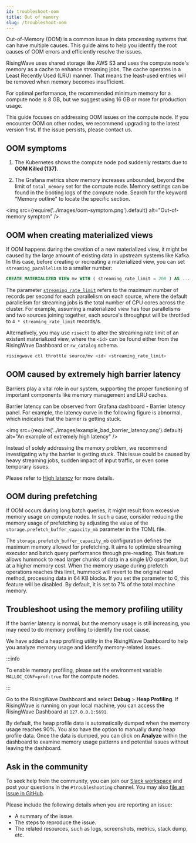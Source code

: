 ```yaml
---
id: troubleshoot-oom
title: Out of memory
slug: /troubleshoot-oom
---
```


Out-of-Memory (OOM) is a common issue in data processing systems that can have multiple causes. This guide aims to help you identify the root causes of OOM errors and efficiently resolve the issues.

RisingWave uses shared storage like AWS S3 and uses the compute node's memory as a cache to enhance streaming jobs. The cache operates in a Least Recently Used (LRU) manner. That means the least-used entries will be removed when memory becomes insufficient.

For optimal performance, the recommended minimum memory for a compute node is 8 GB, but we suggest using 16 GB or more for production usage.

This guide focuses on addressing OOM issues on the compute node. If you encounter OOM on other nodes, we recommend upgrading to the latest version first. If the issue persists, please contact us.

## OOM symptoms

1. The Kubernetes shows the compute node pod suddenly restarts due to **OOM Killed (137)**.

2. The Grafana metrics show memory increases unbounded, beyond the limit of `total_memory` set for the compute node. Memory settings can be found in the booting logs of the compute node. Search for the keyword “Memory outline" to locate the specific section.

<img
  src={require('../images/oom-symptom.png').default}
  alt="Out-of-memory symptom"
/>

## OOM when creating materialized views

If OOM happens during the creation of a new materialized view, it might be caused by the large amount of existing data in upstream systems like Kafka. In this case, before creating or recreating a materialized view, you can set `streaming_parallelism` to a smaller number:

```sql
CREATE MATERIALIZED VIEW mv WITH ( streaming_rate_limit = 200 ) AS ...
```

The parameter [`streaming_rate_limit`](/manage/view-configure-runtime-parameters.md#how-to-view-runtime-parameters) refers to the maximum number of records per second for each parallelism on each source, where the default parallelism for streaming jobs is the total number of CPU cores across the cluster. For example, assuming a materialized view has four parallelisms and two sources joining together, each source's throughput will be throttled to `4 * streaming_rate_limit` records/s.

Alternatively, you may use `risectl` to alter the streaming rate limit of an existent materialized view, where the `<id>` can be found either from the RisingWave Dashboard or `rw_catalog` schema.

```sh
risingwave ctl throttle source/mv <id> <streaming_rate_limit>
```

## OOM caused by extremely high barrier latency

Barriers play a vital role in our system, supporting the proper functioning of important components like memory management and LRU caches.

Barrier latency can be observed from Grafana dashboard - Barrier latency panel. For example, the latency curve in the following figure is abnormal, which indicates that the barrier is getting stuck.

<img
  src={require('../images/example_bad_barrier_latency.png').default}
  alt="An example of extremely high latency"
/>

Instead of solely addressing the memory problem, we recommend investigating why the barrier is getting stuck. This issue could be caused by heavy streaming jobs, sudden impact of input traffic, or even some temporary issues.

Please refer to [High latency](/troubleshoot/troubleshoot-high-latency.md) for more details.

## OOM during prefetching

If OOM occurs during long batch queries, it might result from excessive memory usage on compute nodes. In such a case, consider reducing the memory usage of prefetching by adjusting the value of the `storage.prefetch_buffer_capacity_mb` parameter in the TOML file.

The `storage.prefetch_buffer_capacity_mb` configuration defines the maximum memory allowed for prefetching. It aims to optimize streaming executor and batch query performance through pre-reading. This feature allows hummock to read larger chunks of data in a single I/O operation, but at a higher memory cost. When the memory usage during prefetch operations reaches this limit, hummock will revert to the original read method, processing data in 64 KB blocks. If you set the parameter to 0, this feature will be disabled. By default, it is set to 7% of the total machine memory.

## Troubleshoot using the memory profiling utility

If the barrier latency is normal, but the memory usage is still increasing, you may need to do memory profiling to identify the root cause.

We have added a heap profiling utility in the RisingWave Dashboard to help you analyze memory usage and identify memory-related issues.

:::info

To enable memory profiling, please set the environment variable `MALLOC_CONF=prof:true` for the compute nodes.

:::

Go to the RisingWave Dashboard and select **Debug** > **Heap Profiling**. If RisingWave is running on your local machine, you can access the RisingWave Dashboard at `127.0.0.1:5691`.

By default, the heap profile data is automatically dumped when the memory usage reaches 90%. You also have the option to manually dump heap profile data. Once the data is dumped, you can click on **Analyze** within the dashboard to examine memory usage patterns and potential issues without leaving the dashboard.

## Ask in the community

To seek help from the community, you can join our [Slack workspace](https://www.risingwave.com/slack) and post your questions in the `#troubleshooting` channel. You may also [file an issue in GitHub](https://github.com/risingwavelabs/risingwave/issues/new/choose).

Please include the following details when you are reporting an issue:

- A summary of the issue.
- The steps to reproduce the issue.
- The related resources, such as logs, screenshots, metrics, stack dump, etc.

